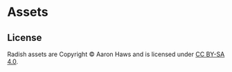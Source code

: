 # Assets

## License

Radish assets are Copyright © Aaron Haws and is licensed under [CC BY-SA 4.0](https://creativecommons.org/licenses/by-sa/4.0/).
